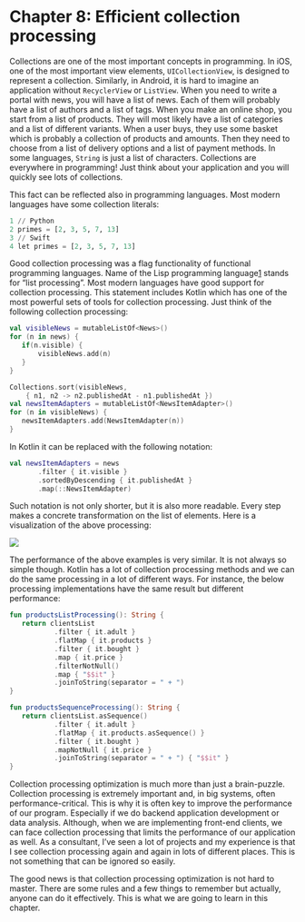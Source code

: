 # Chapter 8: Efficient collection processing

Collections are one of the most important concepts in programming. In iOS, one of the most important view elements, `UICollectionView`, is designed to represent a collection. Similarly, in Android, it is hard to imagine an application without `RecyclerView` or `ListView`. When you need to write a portal with news, you will have a list of news. Each of them will probably have a list of authors and a list of tags. When you make an online shop, you start from a list of products. They will most likely have a list of categories and a list of different variants. When a user buys, they use some basket which is probably a collection of products and amounts. Then they need to choose from a list of delivery options and a list of payment methods. In some languages, `String` is just a list of characters. Collections are everywhere in programming! Just think about your application and you will quickly see lots of collections. 

This fact can be reflected also in programming languages. Most modern languages have some collection literals:

``` python
1 // Python
2 primes = [2, 3, 5, 7, 13]
3 // Swift
4 let primes = [2, 3, 5, 7, 13]
```

Good collection processing was a flag functionality of functional programming languages. Name of the Lisp programming language[1](chap65.xhtml#fn-footnote_80_note) stands for “list processing”. Most modern languages have good support for collection processing. This statement includes Kotlin which has one of the most powerful sets of tools for collection processing. Just think of the following collection processing:

``` kotlin
val visibleNews = mutableListOf<News>()
for (n in news) {
   if(n.visible) {
       visibleNews.add(n)
   }
}

Collections.sort(visibleNews, 
    { n1, n2 -> n2.publishedAt - n1.publishedAt })
val newsItemAdapters = mutableListOf<NewsItemAdapter>()
for (n in visibleNews) {
   newsItemAdapters.add(NewsItemAdapter(n))
}
```

In Kotlin it can be replaced with the following notation:

``` kotlin
val newsItemAdapters = news
       .filter { it.visible }
       .sortedByDescending { it.publishedAt }
       .map(::NewsItemAdapter)
```

Such notation is not only shorter, but it is also more readable. Every step makes a concrete transformation on the list of elements. Here is a visualization of the above processing:

![](../../assets/chapter8/chapter8-1.png)

The performance of the above examples is very similar. It is not always so simple though. Kotlin has a lot of collection processing methods and we can do the same processing in a lot of different ways. For instance, the below processing implementations have the same result but different performance:

``` kotlin
fun productsListProcessing(): String {
   return clientsList
           .filter { it.adult }
           .flatMap { it.products }
           .filter { it.bought }
           .map { it.price }
           .filterNotNull()
           .map { "$$it" }
           .joinToString(separator = " + ")
}

fun productsSequenceProcessing(): String {
   return clientsList.asSequence()
           .filter { it.adult }
           .flatMap { it.products.asSequence() }
           .filter { it.bought }
           .mapNotNull { it.price }
           .joinToString(separator = " + ") { "$$it" }
}
```

Collection processing optimization is much more than just a brain-puzzle. Collection processing is extremely important and, in big systems, often performance-critical. This is why it is often key to improve the performance of our program. Especially if we do backend application development or data analysis. Although, when we are implementing front-end clients, we can face collection processing that limits the performance of our application as well. As a consultant, I’ve seen a lot of projects and my experience is that I see collection processing again and again in lots of different places. This is not something that can be ignored so easily. 

The good news is that collection processing optimization is not hard to master. There are some rules and a few things to remember but actually, anyone can do it effectively. This is what we are going to learn in this chapter.